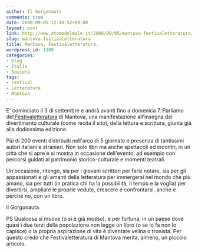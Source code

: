 ```yaml
---
author: Il Gorgonauta
comments: true
date: 2008-09-05 12:40:52+00:00
layout: post
link: http://www.atomodelmale.it/2008/09/05/mantova-festivaletteratura/
slug: mantova-festivaletteratura
title: Mantova, Festivaletteratura.
wordpress_id: 1180
categories:
- Blog
- Italia
- Società
tags:
- Festival
- Letteratura
- Mantova
---
```


E' cominciato il 3 di settembre e andrà avanti fino a domenica 7. Parliamo del[ Festivaletteratura](http://www.festivaletteratura.it/) di Mantova, una manifestazione all'insegna del divertimento culturale (come recita il sito), della lettura e scrittura, giunta già alla dodicesima edizione.

Più di 200 eventi distribuiti nell'arco di 5 giornate e presenza di tantissimi autori italiani e stranieri. Non solo libri ma anche spettacoli ed incontri, in un città che si apre e si mostra in occasione dell'evento, ad esempio con percorsi guidati al patrimonio storico-culturale e momenti teatrali.

<!-- more -->


Un'occasione, ritengo, sia per i giovani scrittori per farsi notare, sia per gli appassionati e gli amanti della letteratura per immergersi nel mondo che più amano, sia per tutti (in pratica chi ha la possibilità, il tempo e la voglia) per divertirsi, ampliare le proprie vedute, crescere e confrontarsi, anche e perché no, con un libro.

Il Gorgonauta.

PS Qualcosa si muove (o si è già mosso), e per fortuna, in un paese dove quasi i due terzi della popolazione non legge un libro (o se lo fa non lo capisce) o la propria aspirazione di vita è diventare velina o tronista. Per questo credo che Festivaletteratura di Mantova merita, almeno, un piccolo articolo.
